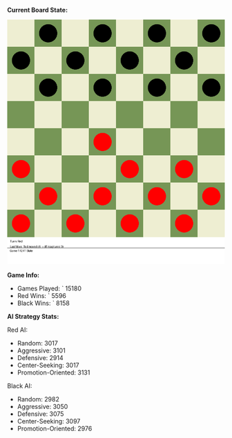 
**Current Board State:**  
<!-- START_GIF -->
![Checkers Game](./checkers_game.gif)
<!-- END_GIF -->

**Game Info:**  
- Games Played: `<!-- GAMES_PLAYED --> 15180
- Red Wins: `<!-- RED_WINS --> 5596
- Black Wins: `<!-- BLACK_WINS --> 8158

<!-- AI_STATS -->
**AI Strategy Stats:**

Red AI:
- Random: 3017
- Aggressive: 3101
- Defensive: 2914
- Center-Seeking: 3017
- Promotion-Oriented: 3131

Black AI:
- Random: 2982
- Aggressive: 3050
- Defensive: 3075
- Center-Seeking: 3097
- Promotion-Oriented: 2976
